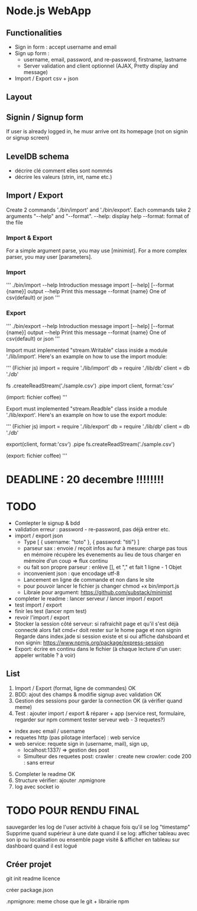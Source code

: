 # Node.js WebApp

## Functionalities

* Sign in form :  accept username and email
* Sign up form :
    * username, email, password, and re-password, firstname, lastname
    * Server validation and client optionnel (AJAX, Pretty display and message)
* Import / Export csv + json

## Layout


## Signin / Signup form
If user is already logged in, he musr arrive ont its homepage (not on signin or signup screen)

## LevelDB schema
- décrire clé comment elles sont nommés
- décrire les valeurs (strin, int, name etc.)

## Import / Export
Create 2 commands './bin/import' and './bin/export'. Each commands take 2 arguments "--help" and "--format".
--help: display help
--format: format of the file

### Import & Export
For a simple argument parse, you may use [minimist]. For a more complex parser, you may user [parameters].

### Import
'''
./bin/import --help
Introduction message
import [--help] [--format {name}] output
--help Print this message
--format {name} One of csv(default) or json
'''

### Export
'''
./bin/export --help
Introduction message
import [--help] [--format {name}] output
--help Print this message
--format {name} One of csv(default) or json
'''

Import must implemented "stream.Writable" class inside a module './lib/import'. Here's an example on how to use the import module:

'''
(Fichier js)
import = require './lib/import'
db = require './lib/db'
client = db './db'

fs
.createReadStream('./sample.csv')
.pipe import client, format:'csv'

(import: fichier coffee)
'''

Export must implemented "stream.Readble" class inside a module './lib/export'. Here's an example on how to use the export module:

'''
(Fichier js)
import = require './lib/export'
db = require './lib/db'
client = db './db'

export(client, format:'csv')
.pipe fs.createReadStream('./sample.csv')

(export: fichier coffee)
'''

# DEADLINE : 20 decembre !!!!!!!!
# TODO
* Comlepter le signup & bdd
* validation erreur : password - re-password, pas déjà entrer etc.
* import / export json
  * Type
  [
    { username: "toto" },
    { password: "titi"}
  ]
  * parseur sax : envoie / reçoit infos au fur à mesure: charge pas tous en mémoire récupère les évenements au lieu de tous charger en mémoire d'un coup => flux continu
  * ou fait son propre parseur : enlève [], et "," et fait 1 ligne - 1 Objet
  * inconvenient json : que encodage utf-8
  * Lancement en ligne de commande et non dans le site
  * pour pouvoir lancer le fichier js changer  chmod +x bin/import.js
  * Libraie pour argument: https://github.com/substack/minimist
* completer le readme : lancer serveur / lancer import / export
* test import / export
* finir les test (lancer npm test)
* revoir l'import / export
* Stocker la session côté serveur: si rafraichit page et qu'il s'est déjà connecté alors fait cmd+r doit rester sur le home page et non signin
Regarde dans index.jade si session existe et si oui affiche dahsboard et non signin: https://www.npmjs.org/package/express-session
* Export: écrire en continu dans le fichier (à chaque lecture d'un user: appeler writable ? à voir)

## List
1. Import / Export (format, ligne de commandes) OK
2. BDD: ajout des champs & modifie signup avec validation OK
3. Gestion des sessions pour garder la connection OK (à vérifier quand meme)
4. Test : ajouter import / export & réparer + app (service rest, formulaire, regarder sur npm comment tester serveur web - 3 requetes?)
  * index avec email / username
  * requetes http (pas pilotage interface) : web service
  * web service: requete sign in (username, mail), sign up,
    * localhost:1337/ => gestion des post
    * Simulteur des requetes post: crawler : create new crowler: code 200 : sans erreur
5. Completer le readme OK
6. Structure vérifier: ajouter .npmignore
7. log avec socket io


# TODO POUR RENDU FINAL
sauvegarder les log de l'user activité à chaque fois qu'il se log "timestamp"
Supprime quand supérieur à une date
quand il se log: afficher tableau avec son ip ou localisation ou ensemble page visité & afficher en tableau sur dashboard quand il est logué



## Créer projet
git init
readme
licence

créer package.json

.npmignore: meme chose que le git + librairie npm
